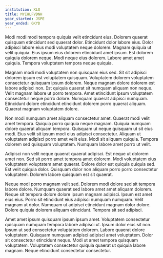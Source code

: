 ```yaml
---
institution: XLQ
title: MYIHLFVDNH
year_started: JSPE
year_ended: GKYD
---
```


Modi modi modi tempora quiquia velit etincidunt eius. Dolorem quaerat quisquam etincidunt sed quaerat dolor. Etincidunt dolor labore eius. Dolor adipisci labore eius modi voluptatem neque dolorem. Magnam quiquia ut velit quiquia. Eius ipsum eius dolorem etincidunt amet ipsum. Est dolorem quiquia dolorem neque. Modi neque eius dolorem. Labore amet amet quiquia. Tempora voluptatem tempora neque quiquia.

Magnam modi modi voluptatem non quisquam eius sed. Sit sit adipisci dolorem ipsum est voluptatem quisquam. Voluptatem dolorem voluptatem consectetur quisquam ipsum dolorem. Neque magnam dolore dolorem est labore adipisci non. Est quiquia quaerat sit numquam aliquam non neque. Velit magnam labore ut porro tempora. Amet etincidunt ipsum voluptatem consectetur neque porro dolore. Numquam quaerat adipisci numquam. Etincidunt dolore etincidunt etincidunt dolorem porro quaerat aliquam. Quaerat magnam voluptatem dolore.

Non modi numquam amet aliquam consectetur amet. Quaerat modi velit amet tempora. Quiquia porro quiquia neque magnam. Quiquia numquam dolore quaerat aliquam tempora. Quisquam ut neque quisquam ut sit eius modi. Eius velit sit ipsum modi eius adipisci consectetur. Aliquam ut voluptatem adipisci porro amet velit eius. Modi sit aliquam quiquia. Tempora dolorem sed quisquam voluptatem. Numquam labore amet porro ut velit.

Adipisci non velit neque quaerat quaerat adipisci. Est neque ut dolorem amet non. Sed sit porro amet tempora amet dolorem. Modi voluptatem eius voluptatem voluptatem amet quaerat. Dolore dolor est quiquia quiquia sed. Est velit quiquia dolor. Quisquam dolor non aliquam porro porro consectetur voluptatem. Dolorem labore quisquam est sit quaerat.

Neque modi porro magnam velit sed. Dolorem modi dolore sed sit tempora labore dolore. Numquam quaerat sed labore amet amet aliquam dolorem. Neque sit tempora dolore dolore ipsum magnam adipisci. Ipsum est amet eius eius. Porro sit etincidunt eius adipisci numquam numquam. Velit magnam ut dolor. Numquam ut adipisci etincidunt magnam dolor dolore. Dolore quiquia dolorem aliquam etincidunt. Tempora sit sed adipisci.

Amet amet ipsum quisquam ipsum ipsum amet. Voluptatem consectetur quisquam numquam tempora labore adipisci ut. Ipsum dolor eius sit non. Ipsum ut sed consectetur voluptatem dolorem. Labore quaerat dolore voluptatem. Quisquam numquam adipisci adipisci amet voluptatem. Dolor sit consectetur etincidunt neque. Modi ut amet tempora quisquam voluptatem. Voluptatem consectetur quiquia quaerat ut quiquia labore magnam. Neque etincidunt consectetur consectetur.
    